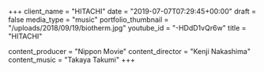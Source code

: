 +++
client_name = "HITACHI"
date = "2019-07-07T07:29:45+00:00"
draft = false
media_type = "music"
portfolio_thumbnail = "/uploads/2018/09/19/biotherm.jpg"
youtube_id = "-HDdD1vQr6w"
title = "HITACHI"

content_producer = "Nippon Movie"
content_director = "Kenji Nakashima"
content_music = "Takaya Takumi"
+++
